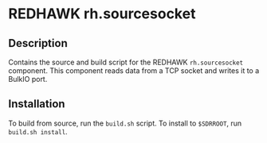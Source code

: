 # REDHAWK rh.sourcesocket
 
## Description

Contains the source and build script for the REDHAWK
`rh.sourcesocket` component.  This component reads data from a TCP socket and writes it to a
BulkIO port.

## Installation

To build from source, run the `build.sh` script.
To install to `$SDRROOT`, run `build.sh install`.
